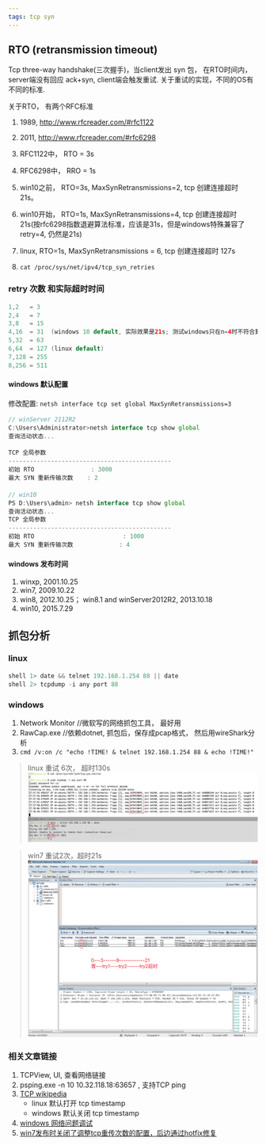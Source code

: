 ```yaml
---
tags: tcp syn
---
```



## RTO (retransmission timeout)

Tcp three-way handshake(三次握手)，当client发出 syn 包， 在RTO时间内， server端没有回应 ack+syn, client端会触发重试. 关于重试的实现，不同的OS有不同的标准.


关于RTO， 有两个RFC标准

1. 1989, http://www.rfcreader.com/#rfc1122
2. 2011, http://www.rfcreader.com/#rfc6298

1. RFC1122中， RTO = 3s
2. RFC6298中， RRO = 1s

1. win10之前， RTO=3s, MaxSynRetransmissions=2, tcp 创建连接超时 21s。
2. win10开始， RTO=1s, MaxSynRetransmissions=4, tcp 创建连接超时 21s(按rfc6298指数退避算法标准，应该是31s，但是windows特殊兼容了 retry=4, 仍然是21s)

1. linux, RTO=1s, MaxSynRetransmissions = 6, tcp 创建连接超时 127s
2. `cat /proc/sys/net/ipv4/tcp_syn_retries`

### retry 次数 和实际超时时间
```java
1,2   = 3
2,4   = 7
3,8   = 15
4,16  = 31  (windows 10 default, 实际效果是21s; 测试windows只在n=4时不符合算法，其他都符合)
5,32  = 63
6,64  = 127 (linux default)
7,128 = 255
8,256 = 511
```

#### windows 默认配置

修改配置: `netsh interface tcp set global MaxSynRetransmissions=3`
```js
// winServer 2112R2
C:\Users\Administrator>netsh interface tcp show global
查询活动状态...

TCP 全局参数
----------------------------------------------
初始 RTO                : 3000
最大 SYN 重新传输次数    : 2

// win10
PS D:\Users\admin> netsh interface tcp show global
查询活动状态...
TCP 全局参数
----------------------------------------------
初始 RTO                         : 1000
最大 SYN 重新传输次数             : 4
```

#### windows 发布时间
1. winxp, 2001.10.25
2. win7,  2009.10.22
3. win8,  2012.10.25； win8.1 and winServer2012R2, 2013.10.18
4. win10, 2015.7.29



## 抓包分析

### linux  
```js
shell 1> date && telnet 192.168.1.254 88 || date
shell 2> tcpdump -i any port 88
```
### windows
1. Network Monitor //微软写的网络抓包工具， 最好用
2. RawCap.exe  //依赖dotnet, 抓包后，保存成pcap格式， 然后用wireShark分析
3. `cmd /v:on /c "echo !TIME! & telnet 192.168.1.254 88 & echo !TIME!"`

> linux 重试 6次， 超时130s
![linux-retry-6-times](/images/linux-retry-6.png)

> win7 重试2次，超时21s
![win7-retry-2-times](/images/win7%20sync%E8%B6%85%E6%97%B6.png)


### 相关文章链接
1. TCPView, UI, 查看网络链接
2. psping.exe  -n 10 10.32.118.18:63657 , 支持TCP ping
3. [TCP wikipedia](https://en.wikipedia.org/wiki/Transmission_Control_Protocol#TCP_timestamps)
    - linux 默认打开 tcp timestamp
    - windows 默认关闭  tcp timestamp
4. [windows 网络问题调试](https://learn.microsoft.com/en-us/troubleshoot/windows-client/networking/tcp-ip-connectivity-issues-troubleshooting)
5. [win7发布时关闭了调整tcp重传次数的配置，后边通过hotfix修复](https://support.microsoft.com/en-us/topic/hotfix-enables-the-configuration-of-the-tcp-maximum-syn-retransmission-amount-in-windows-7-or-windows-server-2008-r2-1b6f8352-2c5f-58bb-ead7-2cf021407c8e)